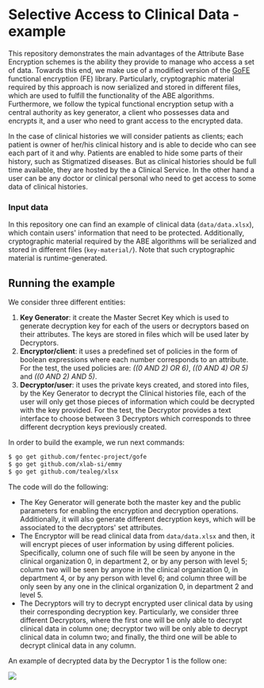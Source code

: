 # Selective Access to Clinical Data - example

This repository demonstrates the main advantages of the Attribute Base Encryption schemes is the ability they provide to manage who access a set of data. Towards this end, we make use of a modified version of the [GoFE](https://github.com/fentec-project/gofe) functional encryption (FE) library. Particularly, cryptographic material required by this approach is now serialized and stored in different files, which are used to fulfill the functionality of the ABE algorithms. Furthermore, we follow the typical functional encryption setup with a central authority as key generator, a client who possesses data and encrypts it, and a user who need to grant access to the encrypted data.

In the case of clinical histories we will consider patients as clients; each patient is owner of her/his clinical history and is able to decide who can see each part of it and why. Patients are enabled to hide some parts of their history, such as Stigmatized diseases. But as clinical histories should be full time available, they are hosted by the a Clinical Service. In the other hand a user can be any doctor or clinical personal who need to get access to some data of clinical histories.

### Input data
In this repository one can find an example of clinical data (`data/data.xlsx`), which contain users' information that need to be protected. Additionally, cryptographic material required by the ABE algorithms will be serialized and stored in different files (`key-material/`). Note that such cryptographic material is runtime-generated.


## Running the example

We consider three different entities:

1. **Key Generator**: it create the Master Secret Key which is used to generate decryption key for each of the users or decryptors based on their attributes. The keys are stored in files which will be used later by Decryptors.
2. **Encryptor/client**: it uses a predefined set of policies in the form of boolean expressions where each number corresponds to an attribute. For the test, the used policies are:  *((0 AND 2) OR 6)*, *((0 AND 4) OR 5)* and *((0 AND 2) AND 5)*.
3. **Decryptor/user**: it uses the private keys created, and stored into files, by the Key Generator to decrypt the Clinical histories file, each of the user will only get those pieces of information which could be decrypted with the key provided. For the test, the Decryptor provides a text interface to choose between 3 Decryptors which corresponds to three different decryption keys previously created. 

In order to build the example, we run next commands:

````bash
$ go get github.com/fentec-project/gofe
$ go get github.com/xlab-si/emmy
$ go get github.com/tealeg/xlsx
````
The code will do the following:
* The Key Generator will generate both the master key and the public parameters for enabling the encryption and decryption operations. Additionally, it will also generate different decryption keys, which will be associated to the decryptors' set attributes.
* The Encryptor will be read clinical data from `data/data.xlsx` and then, it will encrypt pieces of user information by using different policies. Specifically, column one of such file will be seen by anyone in the clinical organization 0, in department 2, or by any person with level 5; column two will be seen by anyone in the clinical organization 0, in department 4, or by any person with level 6; and column three will be only seen by any one in the clinical organization 0, in department 2 and level 5.
* The Decryptors will try to decrypt encrypted user clinical data by using their corresponding decryption key. Particularly, we consider three different Decryptors, where the first one will be only able to decrypt clinical data in column one; decryptor two will be only able to decrypt clinical data in column two; and finally, the third one will be able to decrypt clinical data in any column.

An example of decrypted data by the Decryptor 1 is the follow one:

![](C:\Users\A753795\Desktop\access_data_1.png)

